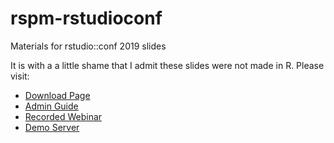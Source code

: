 # rspm-rstudioconf
Materials for rstudio::conf 2019 slides

It is with a a little shame that I admit these slides were not made in R. Please visit:

- [Download Page](https://rstudio.com/products/package-manager)
- [Admin Guide](https://docs.rstudio.com/rspm)
- [Recorded Webinar](https://resources.rstudio.com/webinars/introduction-to-the-rstudio-package-manager-sean-lopp)
- [Demo Server](https://demo.rstudiopm.com)


